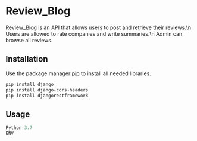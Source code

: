 # Review_Blog

Review_Blog is an API that allows users to post and retrieve their reviews.\n
Users are allowed to rate companies and write summaries.\n
Admin can browse all reviews.

## Installation

Use the package manager [pip](https://pip.pypa.io/en/stable/) to install all needed libraries.

```bash
pip install django
pip install django-cors-headers
pip install djangorestframework
```

## Usage

```python
Python 3.7
ENV
```
